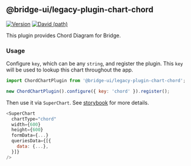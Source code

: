 <!--
Licensed to the Apache Software Foundation (ASF) under one
or more contributor license agreements.  See the NOTICE file
distributed with this work for additional information
regarding copyright ownership.  The ASF licenses this file
to you under the Apache License, Version 2.0 (the
"License"); you may not use this file except in compliance
with the License.  You may obtain a copy of the License at

  http://www.apache.org/licenses/LICENSE-2.0

Unless required by applicable law or agreed to in writing,
software distributed under the License is distributed on an
"AS IS" BASIS, WITHOUT WARRANTIES OR CONDITIONS OF ANY
KIND, either express or implied.  See the License for the
specific language governing permissions and limitations
under the License.
-->

## @bridge-ui/legacy-plugin-chart-chord

[![Version](https://img.shields.io/npm/v/@bridge-ui/legacy-plugin-chart-chord.svg?style=flat-square)](https://www.npmjs.com/package/@bridge-ui/legacy-plugin-chart-chord)
[![David (path)](https://img.shields.io/david/apache-bridge/bridge-ui-plugins.svg?path=packages%2Fbridge-ui-legacy-plugin-chart-chord&style=flat-square)](https://david-dm.org/apache-bridge/bridge-ui-plugins?path=packages/bridge-ui-legacy-plugin-chart-chord)

This plugin provides Chord Diagram for Bridge.

### Usage

Configure `key`, which can be any `string`, and register the plugin. This `key` will be used to
lookup this chart throughout the app.

```js
import ChordChartPlugin from '@bridge-ui/legacy-plugin-chart-chord';

new ChordChartPlugin().configure({ key: 'chord' }).register();
```

Then use it via `SuperChart`. See
[storybook](https://apache-bridge.github.io/bridge-ui-plugins/?selectedKind=plugin-chart-chord)
for more details.

```js
<SuperChart
  chartType="chord"
  width={600}
  height={600}
  formData={...}
  queriesData={[{
    data: {...},
  }]}
/>
```

